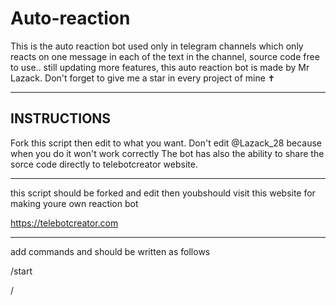 # Auto-reaction
This is the auto reaction bot used only in telegram channels which only reacts on one message in each of the text in the channel, source code free to use.. still updating more features, this auto reaction bot is made by Mr Lazack. Don't forget to give me a star in every project of mine ✝️

****
## INSTRUCTIONS
Fork this script then edit to what you want.
Don't edit @Lazack_28 because when you do it won't work correctly
The bot has also the ability to share the sorce code directly to telebotcreator website.
****
this script should be forked and edit then youbshould visit this website for making youre own reaction bot

https://telebotcreator.com
****
add commands and should be written as follows

/start

/

